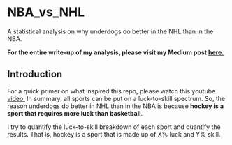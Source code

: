 # NBA_vs_NHL
A statistical analysis on why underdogs do better in the NHL than in the NBA.

**For the entire write-up of my analysis, please visit my Medium post <a href = "https://medium.com/analytics-vidhya/nhl-vs-nba-why-do-underdogs-do-better-in-hockey-68e594946fad">here.</a>**

## Introduction
For a quick primer on what inspired this repo, please watch this youtube <a href = "https://www.youtube.com/watch?v=HNlgISa9Giw">video.</a> In summary, all sports can be put on a luck-to-skill spectrum. So, the reason underdogs do better in NHL than in the NBA is because **hockey is a sport that requires more luck than basketball**.

I try to quantify the luck-to-skill breakdown of each sport and quantify the results. That is, hockey is a sport that is made up of X% luck and Y% skill.
